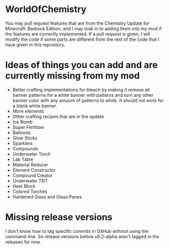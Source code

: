 # WorldOfChemistry
You may pull request features that are from the Chemistry Update for Minecraft: Bedrock Edition, and I may look in to adding them into my mod if the features are correctly implemented. If a pull request is given, I will modify the code if some parts are different from the rest of the code that I have given in this repository.

# Ideas of things you can add and are currently missing from my mod
* Better crafting implementations for bleach by making it remove all banner patterns for a white banner with patterns and turn any other banner color with any amount of patterns to white. It should not work for a blank white banner.
* More elements
* Other crafting recipes that are in the update
* Ice Bomb
* Super Fertilizer
* Balloons
* Glow Sticks
* Sparklers
* Compounds
* Underwater Torch
* Lab Table
* Material Reducer
* Element Constructor
* Compound Creator
* Underwater TNT
* Heat Block
* Colored Torches
* Hardened Glass and Glass Panes

# Missing release versions
I don't know how to tag specific commits in GitHub without using the command-line. So release versions before v0.2-alpha aren't tagged in the releases for now.

